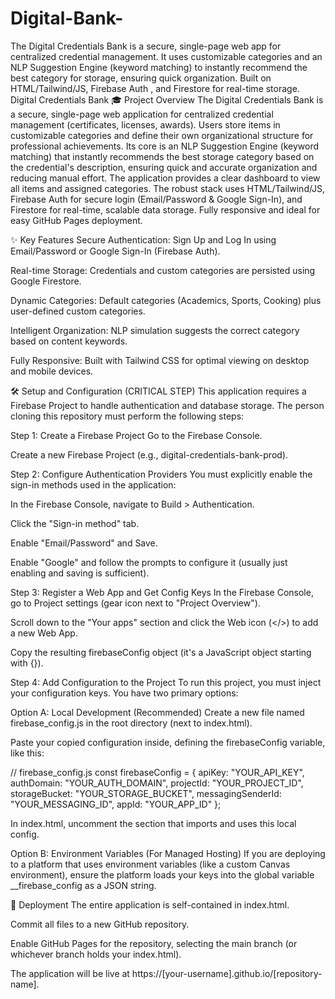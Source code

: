 # Digital-Bank-
The Digital Credentials Bank is a secure, single-page web app for centralized credential management. It uses customizable categories and an NLP Suggestion Engine (keyword matching) to instantly recommend the best category for storage, ensuring quick organization. Built on HTML/Tailwind/JS, Firebase Auth , and Firestore for real-time storage. 
Digital Credentials Bank
🎓 Project Overview
The Digital Credentials Bank is a secure, single-page web application for centralized credential management (certificates, licenses, awards). Users store items in customizable categories and define their own organizational structure for professional achievements. Its core is an NLP Suggestion Engine (keyword matching) that instantly recommends the best storage category based on the credential's description, ensuring quick and accurate organization and reducing manual effort. The application provides a clear dashboard to view all items and assigned categories. The robust stack uses HTML/Tailwind/JS, Firebase Auth for secure login (Email/Password & Google Sign-In), and Firestore for real-time, scalable data storage. Fully responsive and ideal for easy GitHub Pages deployment.

✨ Key Features
Secure Authentication: Sign Up and Log In using Email/Password or Google Sign-In (Firebase Auth).

Real-time Storage: Credentials and custom categories are persisted using Google Firestore.

Dynamic Categories: Default categories (Academics, Sports, Cooking) plus user-defined custom categories.

Intelligent Organization: NLP simulation suggests the correct category based on content keywords.

Fully Responsive: Built with Tailwind CSS for optimal viewing on desktop and mobile devices.

🛠️ Setup and Configuration (CRITICAL STEP)
This application requires a Firebase Project to handle authentication and database storage. The person cloning this repository must perform the following steps:

Step 1: Create a Firebase Project
Go to the Firebase Console.

Create a new Firebase Project (e.g., digital-credentials-bank-prod).

Step 2: Configure Authentication Providers
You must explicitly enable the sign-in methods used in the application:

In the Firebase Console, navigate to Build > Authentication.

Click the "Sign-in method" tab.

Enable "Email/Password" and Save.

Enable "Google" and follow the prompts to configure it (usually just enabling and saving is sufficient).

Step 3: Register a Web App and Get Config Keys
In the Firebase Console, go to Project settings (gear icon next to "Project Overview").

Scroll down to the "Your apps" section and click the Web icon (</>) to add a new Web App.

Copy the resulting firebaseConfig object (it's a JavaScript object starting with {}).

Step 4: Add Configuration to the Project
To run this project, you must inject your configuration keys. You have two primary options:

Option A: Local Development (Recommended)
Create a new file named firebase_config.js in the root directory (next to index.html).

Paste your copied configuration inside, defining the firebaseConfig variable, like this:

// firebase_config.js
const firebaseConfig = {
    apiKey: "YOUR_API_KEY",
    authDomain: "YOUR_AUTH_DOMAIN",
    projectId: "YOUR_PROJECT_ID",
    storageBucket: "YOUR_STORAGE_BUCKET",
    messagingSenderId: "YOUR_MESSAGING_ID",
    appId: "YOUR_APP_ID"
};




In index.html, uncomment the section that imports and uses this local config.

Option B: Environment Variables (For Managed Hosting)
If you are deploying to a platform that uses environment variables (like a custom Canvas environment), ensure the platform loads your keys into the global variable __firebase_config as a JSON string.

🚀 Deployment
The entire application is self-contained in index.html.

Commit all files to a new GitHub repository.

Enable GitHub Pages for the repository, selecting the main branch (or whichever branch holds your index.html).

The application will be live at https://[your-username].github.io/[repository-name].
